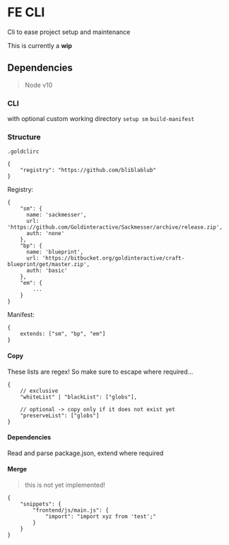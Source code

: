 # FE CLI

Cli to ease project setup and maintenance

This is currently a **wip**

## Dependencies

> Node v10

### CLI

with optional custom working directory
`setup sm`
`build-manifest`

### Structure

`.goldclirc`

```
{
    "registry": "https://github.com/bliblablub"
}
```

Registry:

```
{
    "sm": {
      name: 'sackmesser',
      url: 'https://github.com/Goldinteractive/Sackmesser/archive/release.zip',
      auth: 'none'
    },
    "bp": {
      name: 'blueprint',
      url: 'https://bitbucket.org/goldinteractive/craft-blueprint/get/master.zip',
      auth: 'basic'
    },
    "em": {
        ...
    }
}
```

Manifest:

```
{
    extends: ["sm", "bp", "em"]
}
```

#### Copy

These lists are regex! So make sure to escape where required...

```
{
    // exclusive
    "whiteList" | "blackList": ["globs"],

    // optional -> copy only if it does not exist yet
    "preserveList": ["globs"]
}
```

#### Dependencies

Read and parse package.json, extend where required

#### Merge

> this is not yet implemented!

```
{
    "snippets": {
        "frontend/js/main.js": {
            "import": "import xyz from 'test';"
        }
    }
}
```
